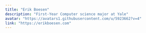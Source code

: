 ```yaml
---
title: "Erik Boesen"
description: "First-Year Computer science major at Yale"
avatar: "https://avatars1.githubusercontent.com/u/5923662?v=4"
link: "https://erikboesen.com"
---
```


